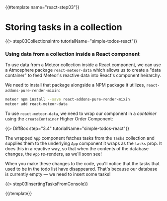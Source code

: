 {{#template name="react-step03"}}

# Storing tasks in a collection

{{> step03CollectionsIntro tutorialName="simple-todos-react"}}

### Using data from a collection inside a React component

To use data from a Meteor collection inside a React component, we can use a Atmosphere package `react-meteor-data` which allows us to create a "data container" to feed Meteor's reactive data into React's component heirarchy.

We need to install that package alongside a NPM package it utilizes, `react-addons-pure-render-mixin`:

```bash
meteor npm install --save react-addons-pure-render-mixin
meteor add react-meteor-data
```

To use `react-meteor-data`, we need to wrap our component in a *container* using the `createContainer` Higher Order Component:

{{> DiffBox step="3.4" tutorialName="simple-todos-react"}}

The wrapped `App` component fetches tasks from the `Tasks` collection and supplies them to the underlying `App` component it wraps as the `tasks` prop. It does this in a reactive way, so that when the contents of the database changes, the `App` re-renders, as we'll soon see!

When you make these changes to the code, you'll notice that the tasks that used to be in the todo list have disappeared. That's because our database is currently empty &mdash; we need to insert some tasks!

{{> step03InsertingTasksFromConsole}}

{{/template}}
